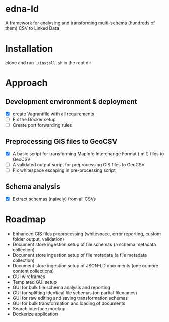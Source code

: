 # edna-ld
A framework for analysing and transforming multi-schema (hundreds of them) CSV to Linked Data

# Installation
clone and run `./install.sh` in the root dir

# Approach
## Development environment & deployment
- [X] create Vagrantfile with all requirements
- [ ] Fix the Docker setup
- [ ] Create port forwarding rules

## Preprocessing GIS files to GeoCSV
- [X] A basic script for transforming MapInfo Interchange Format (.mif) files to GeoCSV
- [ ] A validated output script for preprocessing GIS files to GeoCSV
- [ ] Fix whitespace escaping in pre-processing script

## Schema analysis
- [X] Extract schemas (naively) from all CSVs

# Roadmap
- Enhanced GIS files preprocessing (whitespace, error reporting, custom folder output, validation)
- Document store ingestion setup of file schemas (a schema metadata collection)
- Document store ingestion setup of file metadata (a file metadata collection)
- Document store ingestion setup of JSON-LD documents (one or more content collections)
- GUI wireframes
- Templated GUI setup
- GUI for bulk file schema analysis and reporting
- GUI for splitting identical file schemas (on partial filenames)
- GUI for raw editing and saving transformation schemas
- GUI for bulk transformation and loading of documents
- Search interface mockup
- Dockerize application